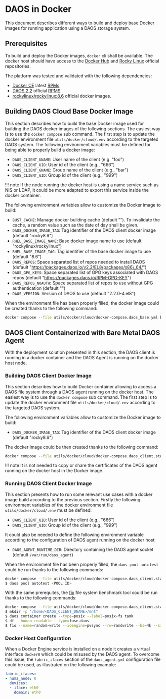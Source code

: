 # DAOS in Docker

This document describes different ways to build and deploy base Docker images for running
application using a DAOS storage system.


## Prerequisites

To build and deploy the Docker images, `docker` cli shall be available.
The docker host should have access to the [Docker Hub](https://hub.docker.com/) and
[Rocky Linux](https://rockylinux.org/) official repositories.

The platform was tested and validated with the following dependencies:
- [Docker CE](https://docs.docker.com/engine/install/centos/) latest
  [RPMs](https://download.docker.com/linux/centos/docker-ce.repo)
- [DAOS 2.2](https://docs.daos.io/v2.2/) official [RPMS](https://packages.daos.io/v2.2/)
- [rockylinux/rockylinux:8.6](https://hub.docker.com/r/rockylinux/rockylinux/) official docker
  images.


## Building DAOS Cloud Base Docker Image

This section describes how to build the base Docker image used for building the DAOS docker images
of the following sections.  The easiest way is to use the `docker compose` sub command.  The first
step is to update the docker environment file `utils/docker/cloud/.env` according to the targeted
DAOS system.  The following environment variables must be defined for being able to properly build
a docker image:
- `DAOS_CLIENT_UNAME`: User name of the client (e.g. "foo")
- `DAOS_CLIENT_UID`: User id of the client (e.g.,  "666")
- `DAOS_CLIENT_GNAME`: Group name of the client (e.g., "bar")
- `DAOS_CLIENT_GID`: Group id of the client (e.g., "999")

!!! note
    If the node running the docker host is using a name service such as NIS or LDAP, it could be
    more adapted to export this service inside the docker container.

The following environment variables allow to customize the Docker image to build:
- `BUST_CACHE`: Manage docker building cache (default "").  To invalidate the cache, a random value
  such as the date of day shall be given.
- `DAOS_DOCKER_IMAGE_TAG`: Tag identifier of the DAOS client docker image (default "rocky8.6")
- `RHEL_BASE_IMAGE_NAME`: Base docker image name to use (default "rockylinux/rockylinux")
- `RHEL_BASE_IMAGE_TAG`: Tag identifier of the base docker image to use (default "8.6")
- `DAOS_REPOS`: Space separated list of repos needed to install DAOS (default
  "https://packages.daos.io/v2.2/EL8/packages/x86\_64/")
- `DAOS_GPG_KEYS`: Space separated list of GPG keys associated with DAOS repos (default
   "https://packages.daos.io/RPM-GPG-KEY")
- `DAOS_REPOS_NOAUTH`: Space separated list of repos to use without GPG authentication
   (default "")
- `DAOS_VERSION`: Version of DAOS to use (default "2.2.0-4.el8")

When the environment file has been properly filled, the docker image could be created thanks to the
following command:
```bash
docker compose --file utils/docker/cloud/docker-compose.daos_base.yml build
```


## DAOS Client Containerized with Bare Metal DAOS Agent

With the deployment solution presented in this section, the DAOS client is running in a docker
container and the DAOS Agent is running on the docker host node.

### Building DAOS Client Docker Image

This section describes how to build Docker container allowing to access a DAOS file system through
a DAOS agent running on the docker host.  The easiest way is to use the `docker compose` sub
command.  The first step is to update the docker environment file `utils/docker/cloud/.env`
according to the targeted DAOS system.

The following environment variables allow to customize the Docker image to build:
- `DAOS_DOCKER_IMAGE_TAG`: Tag identifier of the DAOS client docker image (default "rocky8.6")

The docker image could be then created thanks to the following command:
```bash
docker compose --file utils/docker/cloud/docker-compose.daos_client.standalone.yml build
```

!!! note
    It is not needed to copy or share the certificates of the DAOS agent running on the docker host
    in the Docker image.

### Running DAOS Client Docker Image

This section presents how to run some relevant use cases with a docker image build according to the
previous section.  Firstly the following environment variables of the docker environment file
`utils/docker/cloud/.env` must be defined:
- `DAOS_CLIENT_UID`: User id of the client (e.g.,  "666")
- `DAOS_CLIENT_GID`: Group id of the client (e.g., "999")

It could also be needed to define the following environment variable according to the configuration
of DAOS agent running on the docker host:
- `DAOS_AGENT_RUNTIME_DIR`: Directory containing the DAOS agent socket (default `/var/run/daos_agent`)

When the environment file has been properly filled, the `daos pool autotest` could be run thanks to
the following commands:
```bash
docker compose --file utils/docker/cloud/docker-compose.daos_client.standalone.yml run --rm daos_client
$ daos pool autotest <POOL ID>
```

With the same prerequites, the [fio](https://fio.readthedocs.io/) file system benchmark tool could
be run thanks to the following commands:
```bash
docker compose --file utils/docker/cloud/docker-compose.daos_client.standalone.yml run --rm daos_client
$ mkdir -p "/home/<DAOS_CLIENT_UNAME>/mnt"
$ daos container create --type=posix --label=posix-fs tank
$ df --human-readable --type=fuse.daos
$ fio --name=random-write --ioengine=pvsync --rw=randwrite --bs=4k --size=128M --nrfiles=4 --numjobs=8 --iodepth=16 --runtime=60 --time_based --direct=1 --buffered=0 --randrepeat=0 --norandommap --refill_buffers --group_reporting --directory="/home/<DAOS_CLIENT_UNAME>/mnt"
```

### Docker Host Configuration

When a Docker Engine service is installed on a node it creates a virtual interface `docker0` which
could be misused by the DAOS agent.  To overcome this issue, the `fabric_ifaces` section of the
`daos_agent.yml` configuration file could be used, as illustrated on the following example:
```yaml
fabric_ifaces:
- numa_node: 0
  devices:
  - iface: eth0
    domain: eth0
```
